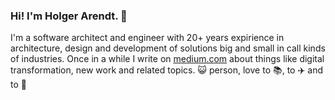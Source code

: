 ### Hi! I'm Holger Arendt. 👋

I'm a software architect and engineer with 20+ years expirience in architecture, design and development of solutions big and small in call kinds of industries. Once in a while I write on [medium.com](https://holgerarendt.medium.com/) about things like digital transformation, new work and related topics. 😺 person, love to 📚, to ✈️ and to 🍳
